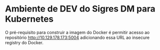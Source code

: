 Ambiente de DEV do Sigres DM para Kubernetes
==========================================
O pré-requisito para construir a imagem do Docker é permitir acesso ao repositório http://10.129.178.173:5004 adicionando essa URL ao insecure registry do Docker.

